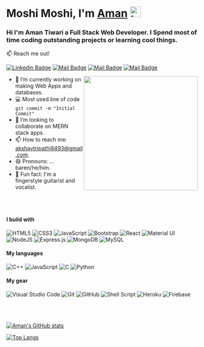 # Moshi Moshi, I'm [Aman](github.com/barenzimo) <img src="https://user-images.githubusercontent.com/1303154/88677602-1635ba80-d120-11ea-84d8-d263ba5fc3c0.gif" width="28px" alt="hi">

### **Hi I'm Aman Tiwari a Full Stack Web Developer. I Spend most of time coding outstanding projects or learning cool things.**

:mailbox: Reach me out!

[![Linkedin Badge](https://img.shields.io/badge/-Aman-0e76a8?style=flat&labelColor=0e76a8&logo=linkedin&logoColor=white)](https://www.linkedin.com/in/barenzimo/)
[![Mail Badge](https://img.shields.io/badge/-@barenzimo-e84393?style=flat&labelColor=e84393&logo=instagram&logoColor=white)](https://instagram.com/barenzimo)
[![Mail Badge](https://img.shields.io/badge/-Aman-4267B2?style=flat&labelColor=4267B2&logo=facebook&logoColor=white)](https://facebook.com/aman.tiwari.808516)
[![Mail Badge](https://img.shields.io/badge/-Aman-c0392b?style=flat&labelColor=c0392b&logo=gmail&logoColor=white)](mailto:akshaytripathi8493@gmail.com)

<img src="https://media.giphy.com/media/PgKc6XWRjJ4GgkAevA/giphy.gif" width=300 align=right />

<!-- TODO: Add last video link -->

- 🔭 I’m currently working on making Web Apps and databases.
- :computer: Most used line of code `git commit -m "Initial Commit"`
- 🤔 I’m looking to collaborate on MERN stack apps.
- 📫 How to reach me: akshaytripathi8493@gmail.com.
- 😄 Pronouns: ... baren/he/him.
- 🎸 Fun fact: I'm a fingerstyle guitarist and vocalist.

<br/>
<br/>


#### I build with

<!-- TODO: Make technologies links takes you to repositories h -->

<p align="left">
<img alt="HTML5" src="https://img.shields.io/badge/html5-%23E34F26.svg?style=for-the-badge&logo=html5&logoColor=white"/>
	<img alt="CSS3" src="https://img.shields.io/badge/css3-%231572B6.svg?style=for-the-badge&logo=css3&logoColor=white"/>
  <img alt="JavaScript" src="https://img.shields.io/badge/javascript-%23323330.svg?style=for-the-badge&logo=javascript&logoColor=%23F7DF1E"/>
  <img alt="Bootstrap" src="https://img.shields.io/badge/bootstrap-%23563D7C.svg?style=for-the-badge&logo=bootstrap&logoColor=white"/>
  <img alt="React" src="https://img.shields.io/badge/react-%2320232a.svg?style=for-the-badge&logo=react&logoColor=%2361DAFB"/>
  <img alt="Material UI" src="https://img.shields.io/badge/materialui-%230081CB.svg?style=for-the-badge&logo=material-ui&logoColor=white"/>
  <img alt="NodeJS" src="https://img.shields.io/badge/node.js-%2343853D.svg?style=for-the-badge&logo=node-dot-js&logoColor=white"/>
  <img alt="Express.js" src="https://img.shields.io/badge/express.js-%23404d59.svg?style=for-the-badge&logo=express&logoColor=%2361DAFB"/>
  <img alt="MongoDB" src ="https://img.shields.io/badge/MongoDB-%234ea94b.svg?style=for-the-badge&logo=mongodb&logoColor=white"/>
  <img alt="MySQL" src="https://img.shields.io/badge/mysql-%2300f.svg?style=for-the-badge&logo=mysql&logoColor=white"/>
  
  </p>
  
#### My languages
<p align="left>
	  <img alt="JavaScript" src="https://img.shields.io/badge/javascript-%23323330.svg?style=for-the-badge&logo=javascript&logoColor=%23F7DF1E"/>
          <img alt="C++" src="https://img.shields.io/badge/c++-%2300599C.svg?style=for-the-badge&logo=c%2B%2B&logoColor=white"/>
															      <img alt="JavaScript" src="https://img.shields.io/badge/javascript-%23323330.svg?style=for-the-badge&logo=javascript&logoColor=%23F7DF1E"/>
                                                                                                                              	<img alt="C" src="https://img.shields.io/badge/c-%2300599C.svg?style=for-the-badge&logo=c&logoColor=white"/>
                                                                                                                                <img alt="Python" src="https://img.shields.io/badge/python-%2314354C.svg?style=for-the-badge&logo=python&logoColor=white"/>
 </p>

#### My gear
<p align="left">
               <img alt="Visual Studio Code" src="https://img.shields.io/badge/VisualStudioCode-0078d7.svg?style=for-the-badge&logo=visual-studio-code&logoColor=white"/>
               <img alt="Git" src="https://img.shields.io/badge/git-%23F05033.svg?style=for-the-badge&logo=git&logoColor=white"/>
                                                                                                                               <img alt="GitHub" src="https://img.shields.io/badge/github-%23121011.svg?style=for-the-badge&logo=github&logoColor=white"/>
															       <img alt="Shell Script" src="https://img.shields.io/badge/shell_script-%23121011.svg?style=for-the-badge&logo=gnu-bash&logoColor=white"/>
                                                                                                                               <img alt="Heroku" src="https://img.shields.io/badge/heroku-%23430098.svg?style=for-the-badge&logo=heroku&logoColor=white"/>
                                                                                                                               <img alt="Firebase" src="https://img.shields.io/badge/firebase-%23039BE5.svg?style=for-the-badge&logo=firebase"/>
               
</p>




<br/><br/><br/>
[![Aman's GitHub stats](https://github-readme-stats.vercel.app/api?username=barenzimo&count_private=true&show_icons=true&theme=dracula&top-langs?username=barenzimo)](https://github.com/barenzimo/github-readme-stats)
<br/>

[![Top Langs](https://github-readme-stats.vercel.app/api/top-langs/?username=barenzimo&layout=compact&theme=dracula)](https://github.com/barenzimo/github-readme-stats)

